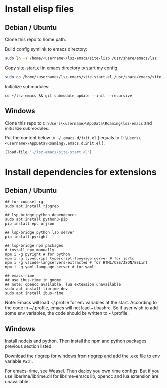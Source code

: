 # Install elisp files

## Debian / Ubuntu

Clone this repo to home path.

Build config symlink to emacs directory:

```bash
sudo ln -s /home/<username>/lsz-emacs/site-lisp /usr/share/emacs/lsz
```

Copy site-start.el in emacs directory to start my config:

```bash
sudo cp /home/<username>/lsz-emacs/site-start.el /usr/share/emacs/site-lisp/
```

Initialize submodules:

```plaintext
cd ~/lsz-emacs && git submodule update --init --recursive
```

## Windows

Clone this repo to `C:\Users\<username>\AppData\Roaming\lsz-emacs` and initialize submodules.

Put the content below to `~/.emacs.d/init.el` ( equals to `C:\Users\<username>\AppData\Roaming\.emacs.d\init.el` ).

```lisp
(load-file "~/lsz-emacs/site-start.el")
```

# Install dependencies for extensions

## Debian / Ubuntu

```plaintext
## for counsel-rg
sudo apt install ripgrep

## lsp-bridge python dependences
sudo apt install python3-pip
pip install epc orjson

## lsp-bridge python lsp server
pip install pyright

## lsp-bridge npm packages
# install npm manually
npm i -g pyright # for python
npm i -g typescript typescript-language-server # for js/ts
npm i -g vscode-langservers-extracted # for HTML/CSS/JSON/ESLint 
npm i -g yaml-language-server # for yaml

## emacs-rime
## use ibus-rime in gnome
## note: opencc available, lua extension unavailable
sudo apt install librime-dev
sudo apt install ibus-rime
```

Note: Emacs will load ~/.profile for env variables at the start. According to the code in ~/.profile, emacs will not load ~/.bashrc. So if user wish to add some env variables, the code should be written to ~/.profile.

## Windows

Install nodejs and python. Then install the npm and python packages previous section listed.

Download the ripgrep for windows from [ripgrep](https://github.com/BurntSushi/ripgrep) and add the .exe file to env variable `Path`.

For emacs-rime, see [Weasel](https://github.com/rime/weasel). Then deploy you own rime configs. But if you use liberime/librime.dll for librime-emacs lib, opencc and lua extension are unavailable.
